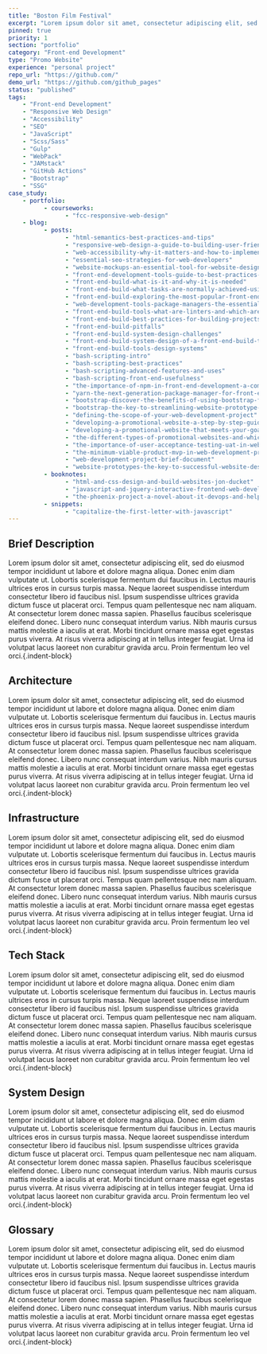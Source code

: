 ```yaml
---
title: "Boston Film Festival"
excerpt: "Lorem ipsum dolor sit amet, consectetur adipiscing elit, sed do eiusmod tempor incididunt"
pinned: true
priority: 1
section: "portfolio"
category: "Front-end Development"
type: "Promo Website"
experience: "personal project"
repo_url: "https://github.com/"
demo_url: "https://github.com/github_pages"
status: "published"
tags:
    - "Front-end Development"
    - "Responsive Web Design"
    - "Accessibility"
    - "SEO"
    - "JavaScript"
    - "Scss/Sass"
    - "Gulp"
    - "WebPack"
    - "JAMstack"
    - "GitHub Actions"
    - "Bootstrap"
    - "SSG"
case_study:
    - portfolio:
          - courseworks:
                - "fcc-responsive-web-design"
    - blog:
          - posts:
                - "html-semantics-best-practices-and-tips"
                - "responsive-web-design-a-guide-to-building-user-friendly-websites"
                - "web-accessibility-why-it-matters-and-how-to-implement-it"
                - "essential-seo-strategies-for-web-developers"
                - "website-mockups-an-essential-tool-for-website-design"
                - "front-end-development-tools-guide-to-best-practices-and-pitfalls"
                - "front-end-build-what-is-it-and-why-it-is-needed"
                - "front-end-build-what-tasks-are-normally-achieved-using-front-end-build-tools"
                - "front-end-build-exploring-the-most-popular-front-end-build-tools-webpack-babel-gulp-grunt-and-rollup"
                - "web-development-tools-package-managers-the-essential-tools-for-managing-dependencies-in-nodejs-and-front-end-development-projects"
                - "front-end-build-tools-what-are-linters-and-which-are-those"
                - "front-end-build-best-practices-for-building-projects"
                - "front-end-build-pitfalls"
                - "front-end-build-system-design-challenges"
                - "front-end-build-system-design-of-a-front-end-build-tooling-architecture"
                - "front-end-build-tools-design-systems"
                - "bash-scripting-intro"
                - "bash-scripting-best-practices"
                - "bash-scripting-advanced-features-and-uses"
                - "bash-scripting-front-end-usefulness"
                - "the-importance-of-npm-in-front-end-development-a-comprehensive-guide"
                - "yarn-the-next-generation-package-manager-for-front-end-development"
                - "bootstrap-discover-the-benefits-of-using-bootstrap-for-web-development"
                - "bootstrap-the-key-to-streamlining-website-prototype-development"
                - "defining-the-scope-of-your-web-development-project"
                - "developing-a-promotional-website-a-step-by-step-guide"
                - "developing-a-promotional-website-that-meets-your-goals"
                - "the-different-types-of-promotional-websites-and-which-one-is-right-for-your-business"
                - "the-importance-of-user-acceptance-testing-uat-in-web-development"
                - "the-minimum-viable-product-mvp-in-web-development-projects"
                - "web-development-project-brief-document"
                - "website-prototypes-the-key-to-successful-website-design-and-development"
          - booknotes:
                - "html-and-css-design-and-build-websites-jon-ducket"
                - "javascript-and-jquery-interactive-frontend-web-developemnt-jon-ducket"
                - "the-phoenix-project-a-novel-about-it-devops-and-helping-your-business-win-gene-kim"
          - snippets:
                - "capitalize-the-first-letter-with-javascript"
---
```


## Brief Description

Lorem ipsum dolor sit amet, consectetur adipiscing elit, sed do eiusmod tempor incididunt ut labore et dolore magna aliqua. Donec enim diam vulputate ut. Lobortis scelerisque fermentum dui faucibus in. Lectus mauris ultrices eros in cursus turpis massa. Neque laoreet suspendisse interdum consectetur libero id faucibus nisl. Ipsum suspendisse ultrices gravida dictum fusce ut placerat orci. Tempus quam pellentesque nec nam aliquam. At consectetur lorem donec massa sapien. Phasellus faucibus scelerisque eleifend donec. Libero nunc consequat interdum varius. Nibh mauris cursus mattis molestie a iaculis at erat. Morbi tincidunt ornare massa eget egestas purus viverra. At risus viverra adipiscing at in tellus integer feugiat. Urna id volutpat lacus laoreet non curabitur gravida arcu. Proin fermentum leo vel orci.{.indent-block}

## Architecture

Lorem ipsum dolor sit amet, consectetur adipiscing elit, sed do eiusmod tempor incididunt ut labore et dolore magna aliqua. Donec enim diam vulputate ut. Lobortis scelerisque fermentum dui faucibus in. Lectus mauris ultrices eros in cursus turpis massa. Neque laoreet suspendisse interdum consectetur libero id faucibus nisl. Ipsum suspendisse ultrices gravida dictum fusce ut placerat orci. Tempus quam pellentesque nec nam aliquam. At consectetur lorem donec massa sapien. Phasellus faucibus scelerisque eleifend donec. Libero nunc consequat interdum varius. Nibh mauris cursus mattis molestie a iaculis at erat. Morbi tincidunt ornare massa eget egestas purus viverra. At risus viverra adipiscing at in tellus integer feugiat. Urna id volutpat lacus laoreet non curabitur gravida arcu. Proin fermentum leo vel orci.{.indent-block}

## Infrastructure

Lorem ipsum dolor sit amet, consectetur adipiscing elit, sed do eiusmod tempor incididunt ut labore et dolore magna aliqua. Donec enim diam vulputate ut. Lobortis scelerisque fermentum dui faucibus in. Lectus mauris ultrices eros in cursus turpis massa. Neque laoreet suspendisse interdum consectetur libero id faucibus nisl. Ipsum suspendisse ultrices gravida dictum fusce ut placerat orci. Tempus quam pellentesque nec nam aliquam. At consectetur lorem donec massa sapien. Phasellus faucibus scelerisque eleifend donec. Libero nunc consequat interdum varius. Nibh mauris cursus mattis molestie a iaculis at erat. Morbi tincidunt ornare massa eget egestas purus viverra. At risus viverra adipiscing at in tellus integer feugiat. Urna id volutpat lacus laoreet non curabitur gravida arcu. Proin fermentum leo vel orci.{.indent-block}

## Tech Stack

Lorem ipsum dolor sit amet, consectetur adipiscing elit, sed do eiusmod tempor incididunt ut labore et dolore magna aliqua. Donec enim diam vulputate ut. Lobortis scelerisque fermentum dui faucibus in. Lectus mauris ultrices eros in cursus turpis massa. Neque laoreet suspendisse interdum consectetur libero id faucibus nisl. Ipsum suspendisse ultrices gravida dictum fusce ut placerat orci. Tempus quam pellentesque nec nam aliquam. At consectetur lorem donec massa sapien. Phasellus faucibus scelerisque eleifend donec. Libero nunc consequat interdum varius. Nibh mauris cursus mattis molestie a iaculis at erat. Morbi tincidunt ornare massa eget egestas purus viverra. At risus viverra adipiscing at in tellus integer feugiat. Urna id volutpat lacus laoreet non curabitur gravida arcu. Proin fermentum leo vel orci.{.indent-block}

## System Design

Lorem ipsum dolor sit amet, consectetur adipiscing elit, sed do eiusmod tempor incididunt ut labore et dolore magna aliqua. Donec enim diam vulputate ut. Lobortis scelerisque fermentum dui faucibus in. Lectus mauris ultrices eros in cursus turpis massa. Neque laoreet suspendisse interdum consectetur libero id faucibus nisl. Ipsum suspendisse ultrices gravida dictum fusce ut placerat orci. Tempus quam pellentesque nec nam aliquam. At consectetur lorem donec massa sapien. Phasellus faucibus scelerisque eleifend donec. Libero nunc consequat interdum varius. Nibh mauris cursus mattis molestie a iaculis at erat. Morbi tincidunt ornare massa eget egestas purus viverra. At risus viverra adipiscing at in tellus integer feugiat. Urna id volutpat lacus laoreet non curabitur gravida arcu. Proin fermentum leo vel orci.{.indent-block}

## Glossary

Lorem ipsum dolor sit amet, consectetur adipiscing elit, sed do eiusmod tempor incididunt ut labore et dolore magna aliqua. Donec enim diam vulputate ut. Lobortis scelerisque fermentum dui faucibus in. Lectus mauris ultrices eros in cursus turpis massa. Neque laoreet suspendisse interdum consectetur libero id faucibus nisl. Ipsum suspendisse ultrices gravida dictum fusce ut placerat orci. Tempus quam pellentesque nec nam aliquam. At consectetur lorem donec massa sapien. Phasellus faucibus scelerisque eleifend donec. Libero nunc consequat interdum varius. Nibh mauris cursus mattis molestie a iaculis at erat. Morbi tincidunt ornare massa eget egestas purus viverra. At risus viverra adipiscing at in tellus integer feugiat. Urna id volutpat lacus laoreet non curabitur gravida arcu. Proin fermentum leo vel orci.{.indent-block}
